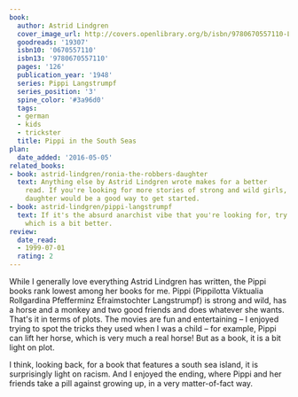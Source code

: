 ```yaml
---
book:
  author: Astrid Lindgren
  cover_image_url: http://covers.openlibrary.org/b/isbn/9780670557110-L.jpg
  goodreads: '19307'
  isbn10: '0670557110'
  isbn13: '9780670557110'
  pages: '126'
  publication_year: '1948'
  series: Pippi Langstrumpf
  series_position: '3'
  spine_color: '#3a96d0'
  tags:
  - german
  - kids
  - trickster
  title: Pippi in the South Seas
plan:
  date_added: '2016-05-05'
related_books:
- book: astrid-lindgren/ronia-the-robbers-daughter
  text: Anything else by Astrid Lindgren wrote makes for a better
    read. If you're looking for more stories of strong and wild girls, Ronia the robber's
    daughter would be a good way to get started.
- book: astrid-lindgren/pippi-langstrumpf
  text: If it's the absurd anarchist vibe that you're looking for, try the first part,
    which is a bit better.
review:
  date_read:
  - 1999-07-01
  rating: 2
---
```


While I generally love everything Astrid Lindgren has written, the Pippi books rank lowest among her books for me. Pippi
(Pippilotta Viktualia Rollgardina Pfefferminz Efraimstochter Langstrumpf) is strong and wild, has a horse and a monkey
and two good friends and does whatever she wants. That's it in terms of plots. The movies are fun and entertaining – I
enjoyed trying to spot the tricks they used when I was a child – for example, Pippi can lift her horse, which is very
much a real horse! But as a book, it is a bit light on plot.

I think, looking back, for a book that features a south sea island, it is surprisingly light on racism. And I enjoyed
the ending, where Pippi and her friends take a pill against growing up, in a very matter-of-fact way.
